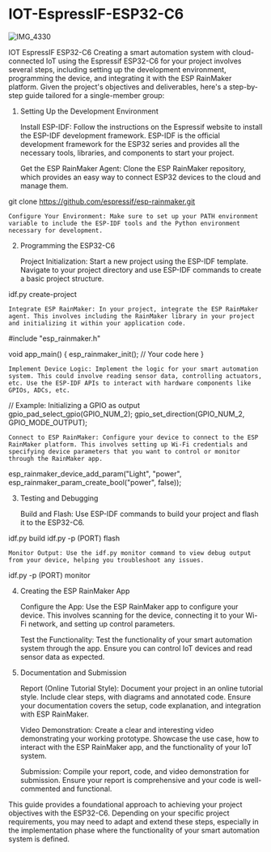 # IOT-EspressIF-ESP32-C6

![IMG_4330](https://github.com/salmon-wasabee/IOT-EspressIF-ESP32-C6/assets/73149628/c94ba7c9-3d6f-441a-9803-468bcf9d4552)

IOT EspressIF ESP32-C6
Creating a smart automation system with cloud-connected IoT using the Espressif ESP32-C6 for your project involves several steps, including setting up the development environment, programming the device, and integrating it with the ESP RainMaker platform. Given the project's objectives and deliverables, here's a step-by-step guide tailored for a single-member group:
1. Setting Up the Development Environment

    Install ESP-IDF: Follow the instructions on the Espressif website to install the ESP-IDF development framework. ESP-IDF is the official development framework for the ESP32 series and provides all the necessary tools, libraries, and components to start your project.

    Get the ESP RainMaker Agent: Clone the ESP RainMaker repository, which provides an easy way to connect ESP32 devices to the cloud and manage them.

git clone https://github.com/espressif/esp-rainmaker.git

    Configure Your Environment: Make sure to set up your PATH environment variable to include the ESP-IDF tools and the Python environment necessary for development.

2. Programming the ESP32-C6

    Project Initialization: Start a new project using the ESP-IDF template. Navigate to your project directory and use ESP-IDF commands to create a basic project structure.

idf.py create-project <project-name>

    Integrate ESP RainMaker: In your project, integrate the ESP RainMaker agent. This involves including the RainMaker library in your project and initializing it within your application code.

#include "esp_rainmaker.h"

void app_main() {
    esp_rainmaker_init();
    // Your code here
}

    Implement Device Logic: Implement the logic for your smart automation system. This could involve reading sensor data, controlling actuators, etc. Use the ESP-IDF APIs to interact with hardware components like GPIOs, ADCs, etc.

// Example: Initializing a GPIO as output
gpio_pad_select_gpio(GPIO_NUM_2);
gpio_set_direction(GPIO_NUM_2, GPIO_MODE_OUTPUT);

    Connect to ESP RainMaker: Configure your device to connect to the ESP RainMaker platform. This involves setting up Wi-Fi credentials and specifying device parameters that you want to control or monitor through the RainMaker app.

esp_rainmaker_device_add_param("Light", "power", esp_rainmaker_param_create_bool("power", false));

3. Testing and Debugging

    Build and Flash: Use ESP-IDF commands to build your project and flash it to the ESP32-C6.

idf.py build
idf.py -p (PORT) flash

    Monitor Output: Use the idf.py monitor command to view debug output from your device, helping you troubleshoot any issues.

idf.py -p (PORT) monitor

4. Creating the ESP RainMaker App

    Configure the App: Use the ESP RainMaker app to configure your device. This involves scanning for the device, connecting it to your Wi-Fi network, and setting up control parameters.

    Test the Functionality: Test the functionality of your smart automation system through the app. Ensure you can control IoT devices and read sensor data as expected.

5. Documentation and Submission

    Report (Online Tutorial Style): Document your project in an online tutorial style. Include clear steps, with diagrams and annotated code. Ensure your documentation covers the setup, code explanation, and integration with ESP RainMaker.

    Video Demonstration: Create a clear and interesting video demonstrating your working prototype. Showcase the use case, how to interact with the ESP RainMaker app, and the functionality of your IoT system.

    Submission: Compile your report, code, and video demonstration for submission. Ensure your report is comprehensive and your code is well-commented and functional.

This guide provides a foundational approach to achieving your project objectives with the ESP32-C6. Depending on your specific project requirements, you may need to adapt and extend these steps, especially in the implementation phase where the functionality of your smart automation system is defined.
